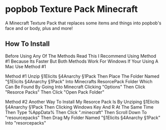 # popbob Texture Pack Minecraft
 A Minecraft Texture Pack that replaces some items and things into popbob's face and or body, plus and more!

How To Install
----------------------------------------------------------------------------------------------------------------------------------------------------------------------------------------
Before Using Any Of The Methods Read This
I Recommend Using Method #1 Because Its Faster But Both Methods Work For Windows If Your Using A Mac Use Method #1

Method #1
Unzip §1Elicits §4Anarchy §1Pack Then Place The Folder Named "§1Elicits §4Anarchy §1Pack" Into Minecrafts ResorcePack Folder Which Can Be Found By Going Into Minecraft Clicking "Options" Then Click "Resorce Packs" Then Click "Open Pack Folder"

Method #2
Another Way To Install My Resorce Pack Is By Unziping §1Elicits §4Anarchy §1Pack Then Clicking Windows Key And R At The Same Time Then Type %AppData% Then Click ".minecraft" Then Scroll Down To "resourcepacks" Then Drag My Folder Named "§1Elicits §4Anarchy §1Pack" Into "resorcepacks"

